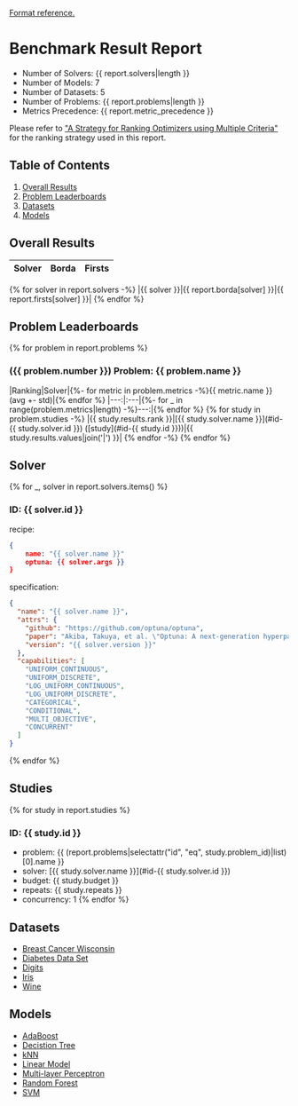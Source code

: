 [Format reference.](https://github.com/optuna/optuna/issues/3464#issue-1199704879)
# Benchmark Result Report

* Number of Solvers: {{ report.solvers|length }}
* Number of Models: 7
* Number of Datasets: 5
* Number of Problems: {{ report.problems|length }}
* Metrics Precedence: {{ report.metric_precedence }}

Please refer to ["A Strategy for Ranking Optimizers using Multiple Criteria"][Dewancker, Ian, et al., 2016] for the ranking strategy used in this report.

[Dewancker, Ian, et al., 2016]: http://proceedings.mlr.press/v64/dewancker_strategy_2016.pdf

## Table of Contents

1. [Overall Results](#overall-results)
2. [Problem Leaderboards](#problem-leaderboards)
3. [Datasets](#datasets)
4. [Models](#models)

## Overall Results

|Solver|Borda|Firsts|
|:---|---:|---:|
{% for solver in report.solvers -%}
|{{ solver }}|{{ report.borda[solver] }}|{{ report.firsts[solver] }}|
{% endfor %}

## Problem Leaderboards

{% for problem in report.problems %}
### ({{ problem.number }}) Problem: {{ problem.name }}

|Ranking|Solver|{%- for metric in problem.metrics -%}{{ metric.name }} (avg +- std)|{% endfor %}
|---:|:---|{%- for _ in range(problem.metrics|length) -%}---:|{% endfor %}
{% for study in problem.studies -%}
|{{ study.results.rank }}|[{{ study.solver.name }}](#id-{{ study.solver.id }}) ([study](#id-{{ study.id }}))|{{ study.results.values|join('|') }}|
{% endfor -%}
{% endfor %}
## Solver
{% for _, solver in report.solvers.items() %}
### ID: {{ solver.id }}

recipe:
```json
{
    name: "{{ solver.name }}"
    optuna: {{ solver.args }}
}
```

specification:
```json
{
  "name": "{{ solver.name }}",
  "attrs": {
    "github": "https://github.com/optuna/optuna",
    "paper": "Akiba, Takuya, et al. \"Optuna: A next-generation hyperparameter optimization framework.\" Proceedings of the 25th ACM SIGKDD International Conference on Knowledge Discovery & Data Mining. ACM, 2019.",
    "version": "{{ solver.version }}"
  },
  "capabilities": [
    "UNIFORM_CONTINUOUS",
    "UNIFORM_DISCRETE",
    "LOG_UNIFORM_CONTINUOUS",
    "LOG_UNIFORM_DISCRETE",
    "CATEGORICAL",
    "CONDITIONAL",
    "MULTI_OBJECTIVE",
    "CONCURRENT"
  ]
}
```
{% endfor %}
## Studies
{% for study in report.studies %}
### ID: {{ study.id }}

- problem: {{ (report.problems|selectattr("id", "eq", study.problem_id)|list)[0].name }}
- solver: [{{ study.solver.name }}](#id-{{ study.solver.id }})
- budget: {{ study.budget }}
- repeats: {{ study.repeats }}
- concurrency: 1
{% endfor %}
## Datasets

* [Breast Cancer Wisconsin](https://scikit-learn.org/stable/modules/generated/sklearn.datasets.load_breast_cancer.html#sklearn.datasets.load_breast_cancer)
* [Diabetes Data Set](https://scikit-learn.org/stable/modules/generated/sklearn.datasets.load_diabetes.html#sklearn.datasets.load_diabetes)
* [Digits](https://scikit-learn.org/stable/modules/generated/sklearn.datasets.load_digits.html#sklearn.datasets.load_digits)
* [Iris](https://scikit-learn.org/stable/modules/generated/sklearn.datasets.load_iris.html#sklearn.datasets.load_iris)
* [Wine](https://scikit-learn.org/stable/modules/generated/sklearn.datasets.load_wine.html#sklearn.datasets.load_wine)

## Models

* [AdaBoost](https://scikit-learn.org/stable/modules/generated/sklearn.ensemble.AdaBoostClassifier.html)
* [Decistion Tree](https://scikit-learn.org/stable/modules/generated/sklearn.tree.DecisionTreeClassifier.html)
* [kNN](https://scikit-learn.org/stable/modules/generated/sklearn.neighbors.KNeighborsClassifier.html)
* [Linear Model](https://scikit-learn.org/stable/modules/generated/sklearn.linear_model.LogisticRegression.html)
* [Multi-layer Perceptron](https://scikit-learn.org/stable/modules/generated/sklearn.neural_network.MLPClassifier.html)
* [Random Forest](https://scikit-learn.org/stable/modules/generated/sklearn.ensemble.RandomForestClassifier.html)
* [SVM](https://scikit-learn.org/stable/modules/generated/sklearn.svm.SVC.html)
